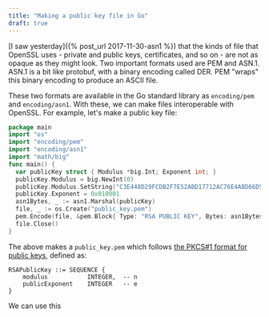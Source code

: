 ```yaml
---
title: "Making a public key file in Go"
draft: true
---
```


[I saw yesterday]({% post_url 2017-11-30-asn1 %}) that the kinds of file that OpenSSL uses -
private and public keys, certificates, and so on -
are not as opaque as they might look.
Two important formats used are PEM and ASN.1.
ASN.1 is a bit like protobuf, with a binary encoding called DER.
PEM "wraps" this binary encoding to produce an ASCII file.

These two formats are available in the Go standard library as `encoding/pem` and `encoding/asn1`.
With these, we can make files interoperable with OpenSSL.
For example, let's make a public key file:

```go
package main
import "os"
import "encoding/pem"
import "encoding/asn1"
import "math/big"
func main() {
  var publicKey struct { Modulus *big.Int; Exponent int; }
  publicKey.Modulus = big.NewInt(0)
  publicKey.Modulus.SetString("C3E448D29FCDB2F7E52ABD17712AC76E4ABD66D54F2EF182DC4562B3FA240E3FF76658E7324E441E2C16628C703FF9DEFC76006278B35E21D890E5C2225BCD5B", 16)
  publicKey.Exponent = 0x010001
  asn1Bytes, _ := asn1.Marshal(publicKey)
  file, _ := os.Create("public_key.pem")
  pem.Encode(file, &pem.Block{ Type: "RSA PUBLIC KEY", Bytes: asn1Bytes })
  file.Close()
}
```

The above makes a `public_key.pem`
which follows [the PKCS#1 format for public keys](https://tools.ietf.org/html/rfc3447#appendix-A),
defined as:

```
RSAPublicKey ::= SEQUENCE {
    modulus           INTEGER,  -- n
    publicExponent    INTEGER   -- e
}
```

We can use this
